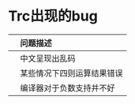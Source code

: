 # Trc出现的bug

|     | 问题描述          |
|:----|:--------------|
|     | 中文呈现出乱码       |
|     | 某些情况下四则运算结果错误 |
|     | 编译器对于负数支持并不好  |
